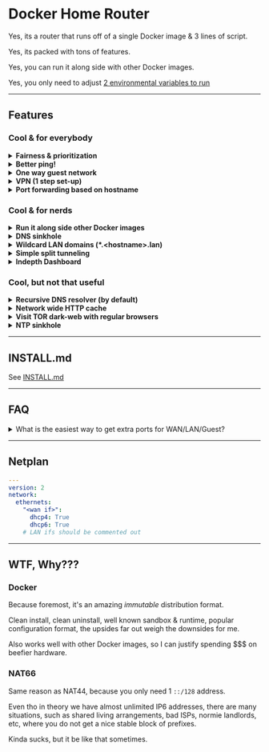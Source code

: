 # Docker Home Router

Yes, its a router that runs off of a single Docker image & 3 lines of script.

Yes, its packed with tons of features.

Yes, you can run it along side with other Docker images.

Yes, you only need to adjust [2 environmental variables to run](https://github.com/ms-jpq/docker-home-router/blob/whale/install/docker-compose.yml)

---

## Features

### Cool & for everybody

<details>
  <summary>
    <b>Fairness & prioritization</b>
  </summary>

Bandwidth is balanced on a (per-computer -> per-stream) basis.

Should help to alleviate any single computer from hogging the internet juice.

</details>

<details>
  <summary>
    <b>Better ping!</b>
  </summary>

As traffic approach maximum bandwidth, latency shoots up.

Thats why we do traffic shaping. :)

</details>

<details>
  <summary>
    <b>One way guest network</b>
  </summary>

You can talk to guests, guests can reply. Guest cannot initiate talks with you.

Pretty good to put all the untrusted stuff on the guest network.

</details>

<details>
  <summary>
    <b>VPN (1 step set-up)</b>
  </summary>

Just go to <code>http://router-name.lan:8888/wg/</code> from (not your guest network) and BAM!

There are the QR codes you can scan on your phone, to add VPN profiles. (Need the official wireguard app).

You can add as many VPN profiles as you want!

</details>

<details>
  <summary>
    <b>Port forwarding based on hostname</b>
  </summary>

Yub, who cares about MAC addresses? Not us humans.

</details>

### Cool & for nerds

<details>
  <summary>
    <b>Run it along side other Docker images</b>
  </summary>

You can run this along other Docker images!

Need I say more?

</details>

<details>
  <summary>
    <b>DNS sinkhole</b>
  </summary>

All the outbound DNS traffic is redirected to a single server, your server.

Very cash money for running DNS based adblock, such as [pihole](https://pi-hole.net/), or [adguardhome](https://github.com/AdguardTeam/AdGuardHome).

DOT is also blocked.

</details>

<details>
  <summary>
    <b>Wildcard LAN domains (*.&lthostname&gt.lan)</b>
  </summary>

Suppose you have a computer called <code>name</code>. Most routers will let you use <code>name.lan</code> to visit <code>name</code>.

I go one step further. Everything under <code>\*.name.lan</code> also goes to <code>name</code>.

Very useful for reverse proxies.

</details>

<details>
  <summary>
    <b>Simple split tunneling</b>
  </summary>

All you need to do is write down the IP ranges on the other side of your tunnel, the image will automatically assign non-overlapping local networks.

</details>

<details>
  <summary>
    <b>Indepth Dashboard</b>
  </summary>

Go to <code>http://router-name.lan:8888/</code> (from not guest network), and you will see information on DHCP leases, forwarded ports, subnet assignment, firewall rules, HTTP cache performance, and packet scheduler statistics.

</details>

### Cool, but not that useful

<details>
  <summary>
    <b>Recursive DNS resolver (by default)</b>
  </summary>

If you are worried about your ISP fiddling with your DNS or something.

</details>

<details>
  <summary>
    <b>Network wide HTTP cache</b>
  </summary>

Not very useful these days, tbh, but kinda cool.

</details>

<details>
  <summary>
    <b>Visit TOR dark-web with regular browsers</b>
  </summary>

Visit <code>.onion</code> websites without having to setup TOR.

Disclaimer: This is purely for convenience / fun, not privacy.

Only works on non-🍎 devices because 🍎 [locked this feature behind a VPN profile](https://developer.apple.com/documentation/devicemanagement/vpn/dns).

</details>

<details>
  <summary>
    <b>NTP sinkhole</b>
  </summary>

Force all your local devices to be in sync with your router's clock (and each other).

</details>

---

## INSTALL.md

See [INSTALL.md](https://github.com/ms-jpq/docker-home-router/tree/whale/install)

---

## FAQ

<details>
  <summary>What is the easiest way to get extra ports for WAN/LAN/Guest?</summary>

USB 3 ethernet adapters are very cheap and are more than enough for sub gigabit speeds.

Gigabit PCIE adapters are also very cheap, but you need extra PCIE ports.

You can also get a VLAN capable switch, but those are slightly more $$$.

</details>

---

## Netplan


```yaml
---
version: 2
network:
  ethernets:
    "<wan if>":
      dhcp4: True
      dhcp6: True
    # LAN ifs should be commented out
```


---

## WTF, Why???

### Docker

Because foremost, it's an amazing _immutable_ distribution format.

Clean install, clean uninstall, well known sandbox & runtime, popular configuration format, the upsides far out weigh the downsides for me.

Also works well with other Docker images, so I can justify spending $$$ on beefier hardware.

### NAT66

Same reason as NAT44, because you only need 1 <code>::/128</code> address.

Even tho in theory we have almost unlimited IP6 addresses, there are many situations, such as shared living arrangements, bad ISPs, normie landlords, etc, where you do not get a nice stable block of prefixes.

Kinda sucks, but it be like that sometimes.

